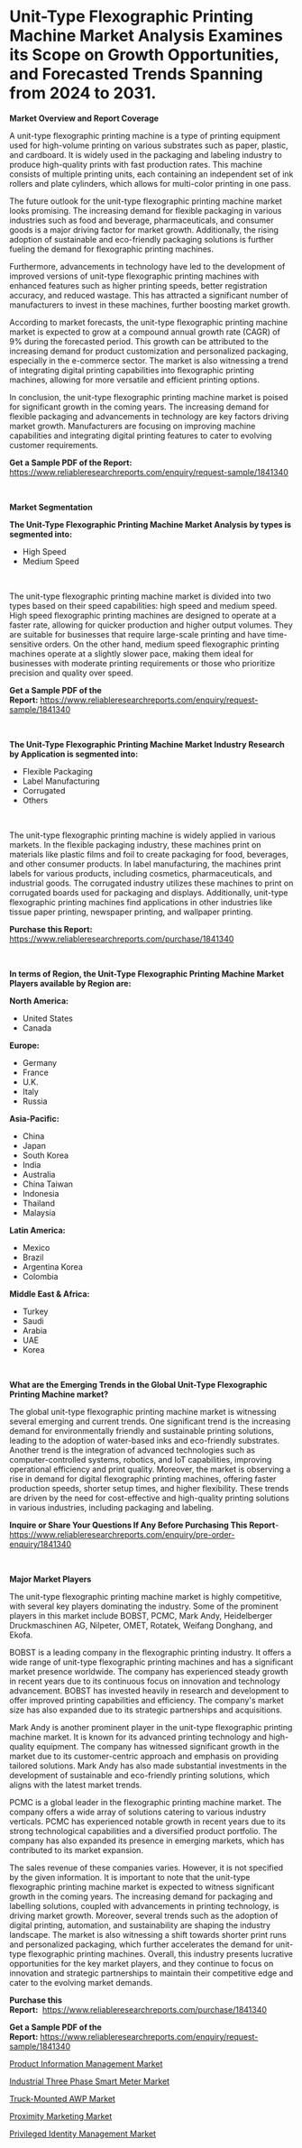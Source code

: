 <p><h1>Unit-Type Flexographic Printing Machine Market Analysis Examines its Scope on Growth Opportunities, and Forecasted Trends Spanning from 2024 to 2031.</h1></p><p><strong>Market Overview and Report Coverage</strong></p>
<p><p>A unit-type flexographic printing machine is a type of printing equipment used for high-volume printing on various substrates such as paper, plastic, and cardboard. It is widely used in the packaging and labeling industry to produce high-quality prints with fast production rates. This machine consists of multiple printing units, each containing an independent set of ink rollers and plate cylinders, which allows for multi-color printing in one pass.</p><p>The future outlook for the unit-type flexographic printing machine market looks promising. The increasing demand for flexible packaging in various industries such as food and beverage, pharmaceuticals, and consumer goods is a major driving factor for market growth. Additionally, the rising adoption of sustainable and eco-friendly packaging solutions is further fueling the demand for flexographic printing machines.</p><p>Furthermore, advancements in technology have led to the development of improved versions of unit-type flexographic printing machines with enhanced features such as higher printing speeds, better registration accuracy, and reduced wastage. This has attracted a significant number of manufacturers to invest in these machines, further boosting market growth.</p><p>According to market forecasts, the unit-type flexographic printing machine market is expected to grow at a compound annual growth rate (CAGR) of 9% during the forecasted period. This growth can be attributed to the increasing demand for product customization and personalized packaging, especially in the e-commerce sector. The market is also witnessing a trend of integrating digital printing capabilities into flexographic printing machines, allowing for more versatile and efficient printing options.</p><p>In conclusion, the unit-type flexographic printing machine market is poised for significant growth in the coming years. The increasing demand for flexible packaging and advancements in technology are key factors driving market growth. Manufacturers are focusing on improving machine capabilities and integrating digital printing features to cater to evolving customer requirements.</p></p>
<p><strong>Get a Sample PDF of the Report:</strong> <a href="https://www.reliableresearchreports.com/enquiry/request-sample/1841340">https://www.reliableresearchreports.com/enquiry/request-sample/1841340</a></p>
<p>&nbsp;</p>
<p><strong>Market Segmentation</strong></p>
<p><strong>The Unit-Type Flexographic Printing Machine Market Analysis by types is segmented into:</strong></p>
<p><ul><li>High Speed</li><li>Medium Speed</li></ul></p>
<p>&nbsp;</p>
<p><p>The unit-type flexographic printing machine market is divided into two types based on their speed capabilities: high speed and medium speed. High speed flexographic printing machines are designed to operate at a faster rate, allowing for quicker production and higher output volumes. They are suitable for businesses that require large-scale printing and have time-sensitive orders. On the other hand, medium speed flexographic printing machines operate at a slightly slower pace, making them ideal for businesses with moderate printing requirements or those who prioritize precision and quality over speed.</p></p>
<p><strong>Get a Sample PDF of the Report:</strong>&nbsp;<a href="https://www.reliableresearchreports.com/enquiry/request-sample/1841340">https://www.reliableresearchreports.com/enquiry/request-sample/1841340</a></p>
<p>&nbsp;</p>
<p><strong>The Unit-Type Flexographic Printing Machine Market Industry Research by Application is segmented into:</strong></p>
<p><ul><li>Flexible Packaging</li><li>Label Manufacturing</li><li>Corrugated</li><li>Others</li></ul></p>
<p>&nbsp;</p>
<p><p>The unit-type flexographic printing machine is widely applied in various markets. In the flexible packaging industry, these machines print on materials like plastic films and foil to create packaging for food, beverages, and other consumer products. In label manufacturing, the machines print labels for various products, including cosmetics, pharmaceuticals, and industrial goods. The corrugated industry utilizes these machines to print on corrugated boards used for packaging and displays. Additionally, unit-type flexographic printing machines find applications in other industries like tissue paper printing, newspaper printing, and wallpaper printing.</p></p>
<p><strong>Purchase this Report:</strong>&nbsp; <a href="https://www.reliableresearchreports.com/purchase/1841340">https://www.reliableresearchreports.com/purchase/1841340</a></p>
<p>&nbsp;</p>
<p><strong>In terms of Region, the Unit-Type Flexographic Printing Machine Market Players available by Region are:</strong></p>
<p>
    <p> <strong> North America: </strong>
        <ul>
            <li>United States</li>
            <li>Canada</li>
        </ul>
        </p> 
    <p> <strong> Europe: </strong>
        <ul>
            <li>Germany</li>
            <li>France</li>
            <li>U.K.</li>
            <li>Italy</li>
            <li>Russia</li>
        </ul>
        </p> 
    <p> <strong> Asia-Pacific: </strong>
        <ul>
            <li>China</li>
            <li>Japan</li>
            <li>South Korea</li>
            <li>India</li>
            <li>Australia</li>
            <li>China Taiwan</li>
            <li>Indonesia</li>
            <li>Thailand</li>
            <li>Malaysia</li>
        </ul>
        </p> 
    <p> <strong> Latin America: </strong>
        <ul>
            <li>Mexico</li>
            <li>Brazil</li>
            <li>Argentina Korea</li>
            <li>Colombia</li>
        </ul>
        </p> 
    <p> <strong> Middle East & Africa: </strong>
        <ul>
            <li>Turkey</li>
            <li>Saudi</li>
            <li>Arabia</li>
            <li>UAE</li>
            <li>Korea</li>
        </ul>
    </p>
    </p>
<p>&nbsp;</p>
<p><strong>What are the Emerging Trends in the Global Unit-Type Flexographic Printing Machine market?</strong></p>
<p><p>The global unit-type flexographic printing machine market is witnessing several emerging and current trends. One significant trend is the increasing demand for environmentally friendly and sustainable printing solutions, leading to the adoption of water-based inks and eco-friendly substrates. Another trend is the integration of advanced technologies such as computer-controlled systems, robotics, and IoT capabilities, improving operational efficiency and print quality. Moreover, the market is observing a rise in demand for digital flexographic printing machines, offering faster production speeds, shorter setup times, and higher flexibility. These trends are driven by the need for cost-effective and high-quality printing solutions in various industries, including packaging and labeling.</p></p>
<p><strong>Inquire or Share Your Questions If Any Before Purchasing This Report</strong>- <a href="https://www.reliableresearchreports.com/enquiry/pre-order-enquiry/1841340">https://www.reliableresearchreports.com/enquiry/pre-order-enquiry/1841340</a></p>
<p>&nbsp;</p>
<p><strong>Major Market Players</strong></p>
<p><p>The unit-type flexographic printing machine market is highly competitive, with several key players dominating the industry. Some of the prominent players in this market include BOBST, PCMC, Mark Andy, Heidelberger Druckmaschinen AG, Nilpeter, OMET, Rotatek, Weifang Donghang, and Ekofa.</p><p>BOBST is a leading company in the flexographic printing industry. It offers a wide range of unit-type flexographic printing machines and has a significant market presence worldwide. The company has experienced steady growth in recent years due to its continuous focus on innovation and technology advancement. BOBST has invested heavily in research and development to offer improved printing capabilities and efficiency. The company's market size has also expanded due to its strategic partnerships and acquisitions.</p><p>Mark Andy is another prominent player in the unit-type flexographic printing machine market. It is known for its advanced printing technology and high-quality equipment. The company has witnessed significant growth in the market due to its customer-centric approach and emphasis on providing tailored solutions. Mark Andy has also made substantial investments in the development of sustainable and eco-friendly printing solutions, which aligns with the latest market trends.</p><p>PCMC is a global leader in the flexographic printing machine market. The company offers a wide array of solutions catering to various industry verticals. PCMC has experienced notable growth in recent years due to its strong technological capabilities and a diversified product portfolio. The company has also expanded its presence in emerging markets, which has contributed to its market expansion.</p><p>The sales revenue of these companies varies. However, it is not specified by the given information. It is important to note that the unit-type flexographic printing machine market is expected to witness significant growth in the coming years. The increasing demand for packaging and labelling solutions, coupled with advancements in printing technology, is driving market growth. Moreover, several trends such as the adoption of digital printing, automation, and sustainability are shaping the industry landscape. The market is also witnessing a shift towards shorter print runs and personalized packaging, which further accelerates the demand for unit-type flexographic printing machines. Overall, this industry presents lucrative opportunities for the key market players, and they continue to focus on innovation and strategic partnerships to maintain their competitive edge and cater to the evolving market demands.</p></p>
<p><strong>Purchase this Report:</strong>&nbsp;&nbsp;<a href="https://www.reliableresearchreports.com/purchase/1841340">https://www.reliableresearchreports.com/purchase/1841340</a></p>
<p></p>
<p><strong>Get a Sample PDF of the Report:</strong>&nbsp;<a href="https://www.reliableresearchreports.com/enquiry/request-sample/1841340">https://www.reliableresearchreports.com/enquiry/request-sample/1841340</a></p>
<p><p><a href="https://medium.com/@karleeprice2004/product-information-management-market-comprehensive-assessment-by-type-application-and-geography-ebe9dd21be7c">Product Information Management Market</a></p><p><a href="https://github.com/YashRP12/Market-Research-Report-List-2/blob/main/industrial-three-phase-smart-meter-market.md">Industrial Three Phase Smart Meter Market</a></p><p><a href="https://github.com/Chiragrp24/Market-Research-Report-List-2/blob/main/truck-mounted-awp-market.md">Truck-Mounted AWP Market</a></p><p><a href="https://medium.com/@karleeprice2004/proximity-marketing-market-furnishes-information-on-market-share-market-trends-and-market-growth-e74775216bc5">Proximity Marketing Market</a></p><p><a href="https://medium.com/@karleeprice2004/decoding-privileged-identity-management-market-metrics-market-share-trends-and-growth-patterns-421a915e1493">Privileged Identity Management Market</a></p></p>